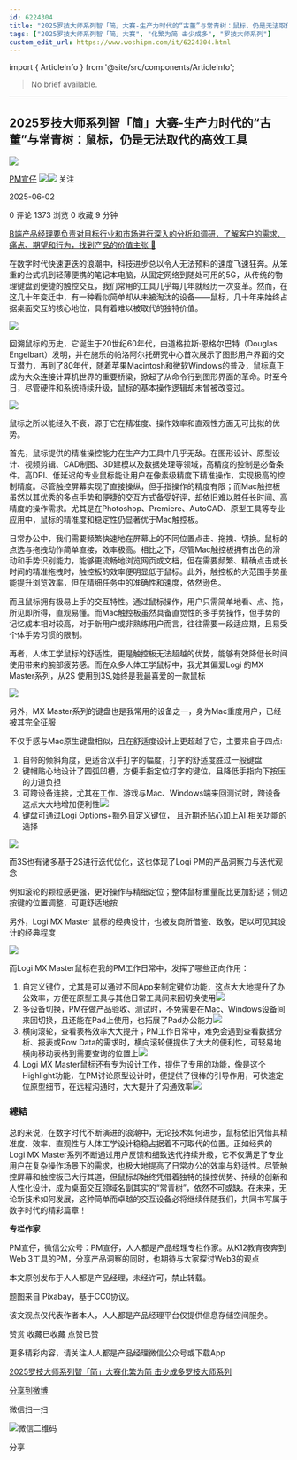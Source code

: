 ```yaml
---
id: 6224304
title: "2025罗技大师系列智「简」大赛-生产力时代的“古董”与常青树：鼠标，仍是无法取代的高效工具"
tags: ["2025罗技大师系列智「简」大赛", "化繁为简 击少成多", "罗技大师系列"]
custom_edit_url: https://www.woshipm.com/it/6224304.html
---
```

import { ArticleInfo } from '@site/src/components/ArticleInfo';

<ArticleInfo
    author="PM宣仔"
    authorLink="https://www.woshipm.com/u/723249"
    published="2025-06-02"
    views={1373}
    comments={0}
    collects={0}
/>

> No brief available.

---

## 2025罗技大师系列智「简」大赛-生产力时代的“古董”与常青树：鼠标，仍是无法取代的高效工具

[![](https://static.woshipm.com/APP_U_202207_20220725202134_4191.jpeg?imageView2/1/w/72/h/72/q/100)](https://www.woshipm.com/u/723249)

[PM宣仔](https://www.woshipm.com/u/723249) ![](https://static.woshipm.com/tag/1121_1@2x.png)![](https://static.woshipm.com/tag/2104_1@2x.png) 关注

2025-06-02

0 评论 1373 浏览 0 收藏 9 分钟

[B端产品经理要负责对目标行业和市场进行深入的分析和调研，了解客户的需求、痛点、期望和行为，找到产品的价值主张 🔗](https://ke.qidianla.com/courses/bcpm)

在数字时代快速更迭的浪潮中，科技进步总以令人无法预料的速度飞速狂奔。从笨重的台式机到轻薄便携的笔记本电脑，从固定网络到随处可用的5G，从传统的物理键盘到便捷的触控交互，我们常用的工具几乎每几年就经历一次变革。然而，在这几十年变迁中，有一种看似简单却从未被淘汰的设备——鼠标，几十年来始终占据桌面交互的核心地位，具有着难以被取代的独特价值。

![](https://image.woshipm.com/2025/06/01/f89becf8-3eff-11f0-8cb0-00163e09d72f.png)

回溯鼠标的历史，它诞生于20世纪60年代，由道格拉斯·恩格尔巴特（Douglas Engelbart）发明，并在施乐的帕洛阿尔托研究中心首次展示了图形用户界面的交互潜力，再到了80年代，随着苹果Macintosh和微软Windows的普及，鼠标真正成为大众连接计算机世界的重要桥梁，掀起了从命令行到图形界面的革命。时至今日，尽管硬件和系统持续升级，鼠标的基本操作逻辑却未曾被改变过。

![](https://image.woshipm.com/2025/06/01/4fb6fc8a-3f00-11f0-8cb0-00163e09d72f.png)

鼠标之所以能经久不衰，源于它在精准度、操作效率和直观性方面无可比拟的优势。

首先，鼠标提供的精准操控能力在生产力工具中几乎无敌。在图形设计、原型设计、视频剪辑、CAD制图、3D建模以及数据处理等领域，高精度的控制是必备条件。高DPI、低延迟的专业鼠标能让用户在像素级精度下精准操作，实现极高的控制精度。尽管触控屏幕实现了直接操纵，但手指操作的精度有限；而Mac触控板虽然以其优秀的多点手势和便捷的交互方式备受好评，却依旧难以胜任长时间、高精度的操作需求。尤其是在Photoshop、Premiere、AutoCAD、原型工具等专业应用中，鼠标的精准度和稳定性仍显著优于Mac触控板。

日常办公中，我们需要频繁快速地在屏幕上的不同位置点击、拖拽、切换。鼠标的点选与拖拽动作简单直接，效率极高。相比之下，尽管Mac触控板拥有出色的滑动和手势识别能力，能够更流畅地浏览网页或文档，但在需要频繁、精确点击或长时间的精准拖拽时，触控板的效率便明显低于鼠标。此外，触控板的大范围手势虽能提升浏览效率，但在精细任务中的准确性和速度，依然逊色。

而且鼠标拥有极易上手的交互特性。通过鼠标操作，用户只需简单地看、点、拖，所见即所得，直观易懂。而Mac触控板虽然具备直觉性的多手势操作，但手势的记忆成本相对较高，对于新用户或非熟练用户而言，往往需要一段适应期，且易受个体手势习惯的限制。

再者，人体工学鼠标的舒适性，更是触控板无法超越的优势，能够有效降低长时间使用带来的腕部疲劳感。而在众多人体工学鼠标中，我尤其偏爱Logi 的MX Master系列，从2S 使用到3S,始终是我最喜爱的一款鼠标

![](https://image.woshipm.com/2025/06/01/66e7265a-3f00-11f0-8cb0-00163e09d72f.png)

另外，MX Master系列的键盘也是我常用的设备之一，身为Mac重度用户，已经被其完全征服

不仅手感与Mac原生键盘相似，且在舒适度设计上更超越了它，主要来自于四点:

1.  自带的倾斜角度，更适合双手打字的幅度，打字的舒适度胜过一般键盘
2.  键帽贴心地设计了圆弧凹槽，方便手指定位打字的键位，且降低手指向下按压的力道负担
3.  可跨设备连接，尤其在工作、游戏与Mac、Windows端来回测试时，跨设备这点大大地增加便利性![](https://image.woshipm.com/2025/06/01/80a9d042-3f00-11f0-adfa-00163e09d72f.png)
4.  键盘可通过Logi Options+额外自定义键位， 且近期还贴心加上AI 相关功能的选择

![](https://image.woshipm.com/2025/06/01/8bd2bdb2-3f00-11f0-8928-00163e09d72f.png)

而3S也有诸多基于2S进行迭代优化，这也体现了Logi PM的产品洞察力与迭代观念

例如滚轮的颗粒感更强，更好操作与精细定位；整体鼠标重量配比更加舒适；侧边按键的位置调整，可更舒适地按

另外，Logi MX Master 鼠标的经典设计，也被友商所借鉴、致敬，足以可见其设计的经典程度

![](https://image.woshipm.com/2025/06/01/9f46f08e-3f00-11f0-8928-00163e09d72f.png)

而Logi MX Master鼠标在我的PM工作日常中，发挥了哪些正向作用：

1.  自定义键位，尤其是可以通过不同App来制定键位功能，这点大大地提升了办公效率，方便在原型工具与其他日常工具间来回切换使用![](https://image.woshipm.com/2025/06/01/edb2b866-3f00-11f0-a9b5-00163e09d72f.png)
2.  多设备切换，PM在做产品验收、测试时，不免需要在Mac、Windows设备间来回切换，且还能在Pad上使用，也拓展了Pad办公能力![](https://image.woshipm.com/2025/06/01/0880575c-3f01-11f0-8928-00163e09d72f.png)
3.  横向滚轮，查看表格效率大大提升；PM工作日常中，难免会遇到查看数据分析、报表或Row Data的需求时，横向滚轮便提供了大大的便利性，可轻易地横向移动表格到需要查询的位置上![](https://image.woshipm.com/2025/06/01/1e9b9dbc-3f01-11f0-8cb0-00163e09d72f.png)
4.  Logi MX Master鼠标还有专为设计工作，提供了专用的功能，像是这个Highlight功能，在PM讨论原型设计时，便提供了很棒的引导作用，可快速定位原型细节，在远程沟通时，大大提升了沟通效率![](https://image.woshipm.com/2025/06/01/323f37a2-3f01-11f0-adfa-00163e09d72f.png)

### 總結

总的来说，在数字时代不断演进的浪潮中，无论技术如何进步，鼠标依旧凭借其精准度、效率、直观性与人体工学设计稳稳占据着不可取代的位置。正如经典的Logi MX Master系列不断通过用户反馈和细致迭代持续升级，它不仅满足了专业用户在复杂操作场景下的需求，也极大地提高了日常办公的效率与舒适性。尽管触控屏幕和触控板已大行其道，但鼠标却始终凭借着独特的操控优势、持续的创新和人性化设计，成为桌面交互领域名副其实的“常青树”，依然不可或缺。在未来，无论新技术如何发展，这种简单而卓越的交互设备必将继续伴随我们，共同书写属于数字时代的精彩篇章！

**专栏作家**

PM宣仔，微信公众号：PM宣仔，人人都是产品经理专栏作家。从K12教育夜奔到Web 3工具的PM，分享产品洞察的同时，也期待与大家探讨Web3的观点

本文原创发布于人人都是产品经理，未经许可，禁止转载。

题图来自 Pixabay，基于CC0协议。

该文观点仅代表作者本人，人人都是产品经理平台仅提供信息存储空间服务。

赞赏 收藏已收藏 点赞已赞

更多精彩内容，请关注人人都是产品经理微信公众号或下载App

[2025罗技大师系列智「简」大赛](https://www.woshipm.com/tag/2025%e7%bd%97%e6%8a%80%e5%a4%a7%e5%b8%88%e7%b3%bb%e5%88%97%e6%99%ba%e3%80%8c%e7%ae%80%e3%80%8d%e5%a4%a7%e8%b5%9b)[化繁为简 击少成多](https://www.woshipm.com/tag/%e5%8c%96%e7%b9%81%e4%b8%ba%e7%ae%80-%e5%87%bb%e5%b0%91%e6%88%90%e5%a4%9a)[罗技大师系列](https://www.woshipm.com/tag/%e7%bd%97%e6%8a%80%e5%a4%a7%e5%b8%88%e7%b3%bb%e5%88%97)

[分享到微博](https://service.weibo.com/share/share.php?appkey=2775287854&title=2025罗技大师系列智「简」大赛-生产力时代的“古董”与常青树：鼠标，仍是无法取代的高效工具&url=https://www.woshipm.com/it/6224304.html&pic=https://image.woshipm.com/2025/06/01/f89becf8-3eff-11f0-8cb0-00163e09d72f.png)

微信扫一扫

![微信二维码](https://api.pwmqr.com/qrcode/create/?url=https://www.woshipm.com/it/6224304.html)

分享